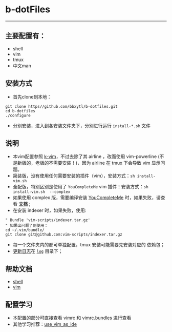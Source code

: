 # b-dotFiles
----
## 主要配置有：
- shell
- vim
- tmux
- 中文man

## 安装方式
- 首先clone到本地：
```
git clone https//github.com/bbxytl/b-dotfiles.git
cd b-dotfiles
./configure
```
- 分别安装，进入到各安装文件夹下，分别进行运行 `install-*.sh` 文件

## 说明
- 本vim配置参照 [k-vim][1]，不过去除了其 airline ，改而使用 vim-powerline (不是新版的，老版的不需要安装！)，因为 airline 在 tmux 下会导致 vim 显示问题。
- 简装版，没有使用任何需要安装的插件（vim），安装方式：`sh install-vim.sh`
- 全配版，特别区别是使用了 `YouCompleteMe` vim 插件！安装方式：`sh install-vim.sh  --complex`
- 如果使用 complex 版，需要编译安装 [YouCompleteMe][YouCompleteMe] 时，如果失败，请查看 **[文档][2]** ;
- 在安装 indexer 时，如果失败，使用:
```shell
" Bundle 'vim-scripts/indexer.tar.gz'
" 如果出问题了则使用：
cd ~/.vim/bundle/
git clone git@github.com:vim-scripts/indexer.tar.gz
```
- 每一个文件夹内的都可单独配置，tmux 安装可能需要先安装对应的 依赖包；
- [更新日志][log]在 [`log`][log] 目录下；

## 帮助文档
- [shell][shell]
- [vim][vim]

## 配置学习
- 本配置的部分可直接查看 vimrc 和 vimrc.bundles 进行查看
- 其他学习推荐：[use_vim_as_ide][3]

[1]: https://github.com/wklken/k-vim
[2]: https://github.com/Valloric/YouCompleteMe
[3]: https://github.com/bbxytl/use_vim_as_ide
[log]: log/version.md
[YouCompleteMe]: http://valloric.github.io/YouCompleteMe/
[shell]: ./b-shell/README.md
[vim]: ./b-vim/README.md
